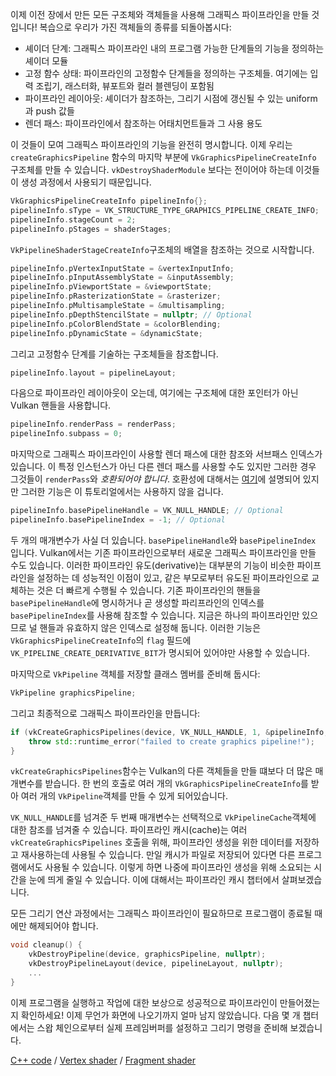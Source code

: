 이제 이전 장에서 만든 모든 구조체와 객체들을 사용해 그래픽스 파이프라인을 만들 것입니다! 복습으로 우리가 가진 객체들의 종류를 되돌아봅시다:

* 셰이더 단계: 그래픽스 파이프라인 내의 프로그램 가능한 단계들의 기능을 정의하는 셰이더 모듈
* 고정 함수 상태: 파이프라인의 고정함수 단계들을 정의하는 구조체들. 여기에는 입력 조립기, 래스터화, 뷰포트와 컬러 블렌딩이 포함됨
* 파이프라인 레이아웃: 셰이더가 참조하는, 그리기 시점에 갱신될 수 있는 uniform과 push 값들
* 렌더 패스: 파이프라인에서 참조하는 어태치먼트들과 그 사용 용도

이 것들이 모여 그래픽스 파이프라인의 기능을 완전히 명시합니다. 이제 우리는 `createGraphicsPipeline` 함수의 마지막 부분에 `VkGraphicsPipelineCreateInfo` 구조체를 만들 수 있습니다. `vkDestroyShaderModule` 보다는 전이어야 하는데 이것들이 생성 과정에서 사용되기 때문입니다.

```c++
VkGraphicsPipelineCreateInfo pipelineInfo{};
pipelineInfo.sType = VK_STRUCTURE_TYPE_GRAPHICS_PIPELINE_CREATE_INFO;
pipelineInfo.stageCount = 2;
pipelineInfo.pStages = shaderStages;
```

`VkPipelineShaderStageCreateInfo`구조체의 배열을 참조하는 것으로 시작합니다.

```c++
pipelineInfo.pVertexInputState = &vertexInputInfo;
pipelineInfo.pInputAssemblyState = &inputAssembly;
pipelineInfo.pViewportState = &viewportState;
pipelineInfo.pRasterizationState = &rasterizer;
pipelineInfo.pMultisampleState = &multisampling;
pipelineInfo.pDepthStencilState = nullptr; // Optional
pipelineInfo.pColorBlendState = &colorBlending;
pipelineInfo.pDynamicState = &dynamicState;
```

그리고 고정함수 단계를 기술하는 구조체들을 참조합니다.

```c++
pipelineInfo.layout = pipelineLayout;
```

다음으로 파이프라인 레이아웃이 오는데, 여기에는 구조체에 대한 포인터가 아닌 Vulkan 핸들을 사용합니다.

```c++
pipelineInfo.renderPass = renderPass;
pipelineInfo.subpass = 0;
```

마지막으로 그래픽스 파이프라인이 사용할 렌더 패스에 대한 참조와 서브패스 인덱스가 있습니다. 이 특정 인스턴스가 아닌 다른 렌더 패스를 사용할 수도 있지만 그러한 경우 그것들이 `renderPass`와 *호환되어야 합니다*. 호환성에 대해서는 [여기](https://www.khronos.org/registry/vulkan/specs/1.3-extensions/html/chap8.html#renderpass-compatibility)에 설명되어 있지만 그러한 기능은 이 튜토리얼에서는 사용하지 않을 겁니다.

```c++
pipelineInfo.basePipelineHandle = VK_NULL_HANDLE; // Optional
pipelineInfo.basePipelineIndex = -1; // Optional
```

두 개의 매개변수가 사실 더 있습니다. `basePipelineHandle`와
`basePipelineIndex` 입니다. Vulkan에서는 기존 파이프라인으로부터 새로운 그래픽스 파이프라인을 만들 수도 있습니다. 이러한 파이프라인 유도(derivative)는 대부분의 기능이 비슷한 파이프라인을 설정하는 데 성능적인 이점이 있고, 같은 부모로부터 유도된 파이프라인으로 교체하는 것은 더 빠르게 수행될 수 있습니다. 기존 파이프라인의 핸들을 `basePipelineHandle`에 명시하거나 곧 생성할 파리프라인의 인덱스를 `basePipelineIndex`를 사용해 참조할 수 있습니다. 지금은 하나의 파이프라인만 있으므로 널 핸들과 유효하지 않은 인덱스로 설정해 둡니다. 이러한 기능은 `VkGraphicsPipelineCreateInfo`의 `flag` 필드에 `VK_PIPELINE_CREATE_DERIVATIVE_BIT`가 명시되어 있어야만 사용할 수 있습니다.

마지막으로 `VkPipeline` 객체를 저장할 클래스 멤버를 준비해 둡시다:

```c++
VkPipeline graphicsPipeline;
```

그리고 최종적으로 그래픽스 파이프라인을 만듭니다:

```c++
if (vkCreateGraphicsPipelines(device, VK_NULL_HANDLE, 1, &pipelineInfo, nullptr, &graphicsPipeline) != VK_SUCCESS) {
    throw std::runtime_error("failed to create graphics pipeline!");
}
```

`vkCreateGraphicsPipelines`함수는 Vulkan의 다른 객체들을 만들 떄보다 더 많은 매개변수를 받습니다. 한 번의 호출로 여러 개의 `VkGraphicsPipelineCreateInfo`를 받아 여러 개의 `VkPipeline`객체를 만들 수 있게 되어있습니다.

`VK_NULL_HANDLE`를 넘겨준 두 번째 매개변수는 선택적으로 `VkPipelineCache`객체에 대한 참조를 넘겨줄 수 있습니다. 파이프라인 캐시(cache)는 여러 `vkCreateGraphicsPipelines` 호출을 위해, 파이프라인 생성을 위한 데이터를 저장하고 재사용하는데 사용될 수 있습니다. 만일 캐시가 파일로 저장되어 있다면 다른 프로그램에서도 사용될 수 있습니다. 이렇게 하면 나중에 파이프라인 생성을 위해 소요되는 시간을 눈에 띄게 줄일 수 있습니다. 이에 대해서는 파이프라인 캐시 챕터에서 살펴보겠습니다.

모든 그리기 연산 과정에서는 그래픽스 파이프라인이 필요하므로 프로그램이 종료될 때에만 해제되어야 합니다.

```c++
void cleanup() {
    vkDestroyPipeline(device, graphicsPipeline, nullptr);
    vkDestroyPipelineLayout(device, pipelineLayout, nullptr);
    ...
}
```

이제 프로그램을 실행하고 작업에 대한 보상으로 성공적으로 파이프라인이 만들어졌는지 확인하세요! 이제 무언가 화면에 나오기까지 얼마 남지 않았습니다. 다음 몇 개 챕터에서는 스왑 체인으로부터 실제 프레임버퍼를 설정하고 그리기 명령을 준비해 보겠습니다.

[C++ code](/code/12_graphics_pipeline_complete.cpp) /
[Vertex shader](/code/09_shader_base.vert) /
[Fragment shader](/code/09_shader_base.frag)
